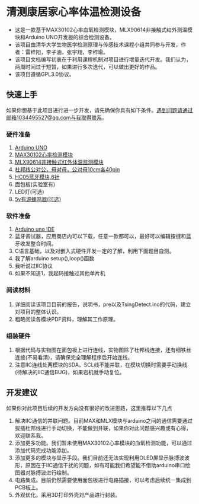 # 清测康居家心率体温检测设备
 + 这是一款基于MAX30102心率血氧检测模块，MLX90614非接触式红外测温模块和Arduino UNO开发板的综合检测设备。
 + 该项目由清华大学生物医学检测原理与传感技术课程小组共同参与开发，作者：雷梓阳，李子涵，张宇翔，李梓瑜。
 + 该项目文档编写初衷在于利用课程机制对项目进行增量迭代开发。我们认为，两周时间过于短暂，如果进行多次迭代，可以做出更好的作品。
 + 该项目遵循GPL3.0协议。 
## 快速上手
 如果你想基于此项目进行进一步开发，请先确保你具有如下条件。遇到问题请通过邮箱1034495527@qq.com与我取得联系。
### 硬件准备
 1. [Arduino UNO](开发板https://item.taobao.com/item.htm?spm=a1z09.2.0.0.5a472e8d88lSyI&id=584296186027&_u=t2dv10j1b0b7)
 2. [MAX30102心率检测模块](https://item.taobao.com/item.htm?spm=a1z09.2.0.0.5a472e8d88lSyI&id=586401173804&_u=t2dv10j14add)
 3. [MLX90614非接触式红外体温监测模块](https://item.taobao.com/item.htm?spm=a1z09.2.0.0.5a472e8d88lSyI&id=543843511522&_u=t2dv10j10aaa)
 4. [杜邦线公对公，母对母，公对母10cm各40pin](https://item.taobao.com/item.htm?spm=a1z09.2.0.0.5a472e8d88lSyI&id=558182761958&_u=t2dv10j18823)
 5. [HC05蓝牙模块,6针](https://item.taobao.com/item.htm?spm=a1z09.2.0.0.5a472e8d88lSyI&id=583256341221&_u=t2dv10j1b37d)
 6. 面包板(实验室有)
 7. LED灯(可选)
 8. [5v有源蜂鸣器(可选)](https://item.taobao.com/item.htm?spm=a1z09.2.0.0.5a472e8d88lSyI&id=522572589576&_u=t2dv10j1b602)
### 软件准备
 1. [Arduino uno IDE](https://www.arduino.cc/)
 2. 蓝牙调试器，应用商店内可以下载，任意一款都可以，最好可以编辑按键和蓝牙收发整合时间。
 3. C语言基础，以及对嵌入式硬件开发一定的了解，利用下面题目自测。
  1. 我了解arduino setup(),loop()函数
  2. 我听说过IIC协议
  3. 如果不知道1，我起码接触过其他单片机
### 阅读材料
 1. 详细阅读该项目目前的报告，说明书，pre以及TsingDetect.ino的代码，建立对项目的整体认识。
 2. 粗略阅读各模块PDF资料，理解其工作原理。
### 组装硬件
 1. 根据代码与实物图在面包板上进行连线，实物图除了杜邦线连接，还有细铁丝连接(不易看清)，请确保完全理解程序后开始连线。
 2. 注意IIC连线处两模块的SDA，SCL线不能并联，在模块切换时需要手动换线(待解决的IIC通信BUG)，如果宕机就手动复位。
## 开发建议
 如果你对此项目后续的开发方向没有很好的改进思路，这里推荐以下几点
 1. 解决IIC通信的并联问题。目前MAX和MLX模块与arduino之间的通信需要通过拔插杜邦线进行手动切换，不能做到并联，如果你对此问题感兴趣或有心得，欢迎联系我。
 2. 添加更多功能。我们暂未使用MAX30102心率模块的血氧检测功能，可以通过添加代码完成功能添加。
 3. 添加更多的模块与显示手段。我们目前还无法实现利用OLED屏显示脉搏波波形，原因在于IIC通信干扰的问题，如有可能我们希望能不借助arduino串口绘图器对脉搏波进行绘制。
 4. 电路集成。目前仍然需要使用面包板进行电路插接，可以考虑后续统一集成到PCB板上。
 5. 外观优化。采用3D打印外壳对产品进行封装。
